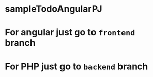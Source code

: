 # sampleTodoAngularPJ

# For angular just go to `frontend` branch

# For PHP just go to `backend` branch
